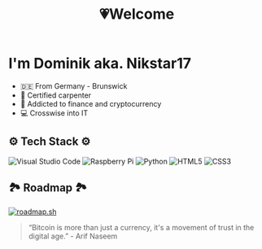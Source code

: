 # <p style="text-align: center;">💗Welcome</p> <br> I'm Dominik aka. Nikstar17

- 🇩🇪 From Germany - Brunswick
- 🧱 Certified carpenter
- 💊 Addicted to finance and cryptocurrency
- 💻 Crosswise into IT 

## ⚙️ Tech Stack ⚙️ 
![Visual Studio Code](https://img.shields.io/badge/Visual%20Studio%20Code-0078d7.svg?style=for-the-badge&logo=visual-studio-code&logoColor=white)
![Raspberry Pi](https://img.shields.io/badge/-RaspberryPi-C51A4A?style=for-the-badge&logo=Raspberry-Pi)
![Python](https://img.shields.io/badge/python-3670A0?style=for-the-badge&logo=python&logoColor=ffdd54)
![HTML5](https://img.shields.io/badge/html5-%23E34F26.svg?style=for-the-badge&logo=html5&logoColor=white)
![CSS3](https://img.shields.io/badge/css3-%231572B6.svg?style=for-the-badge&logo=css3&logoColor=white)
## 🏞 Roadmap 🏞
<a href="https://roadmap.sh"><img src="https://api.roadmap.sh/v1-badge/tall/64d36c8baa497d7fa51ab122?variant=dark" alt="roadmap.sh"/></a>

>  “Bitcoin is more than just a currency, it's a movement of trust in the digital age.” -  Arif Naseem 
